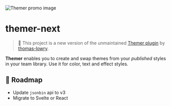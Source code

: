 ![Themer promo image](img/themer-banner-v2.0-github.png?raw=true "Themer promo")

# themer-next

> 👋 This project is a new version of the unmaintained [Themer plugin](https://github.com/thomas-lowry/themer) by [thomas-lowry](https://github.com/thomas-lowry).

**Themer** enables you to create and swap themes from your *published* styles in your team library. Use it for color, text and effect styles.

## 🎯 Roadmap

- Update `jsonbin` api to v3
- Migrate to Svelte or React